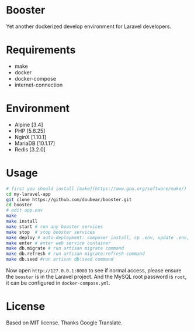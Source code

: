 # Booster

Yet another dockerized develop environment for Laravel developers.

# Requirements

- make
- docker
- docker-compose
- internet-connection

# Environment

- Alpine    [3.4]
- PHP       [5.6.25]
- NginX     [1.10.1]
- MariaDB   [10.1.17]
- Redis     [3.2.0]

# Usage

```bash
# first you should install [make](https://www.gnu.org/software/make/)
cd my-laravel-app
git clone https://github.com/doubear/booster.git
cd booster
# edit app.env
make
make install
make start # run any booster services
make stop  # stop booster services
make deploy # auto-deployment: composer install, cp .env, update .env, key:generate
make enter # enter web service container
make db.migrate # run artisan migrate command
make db.refresh # run artisan migrate:refresh command
make db.seed #run artisan db:seed command
```

Now open `http://127.0.0.1:8080` to see if normal access, please ensure the `booster` is in the Laravel project. And the MySQL root password is `root`, it can be configured in `docker-compose.yml`.

# License

Based on MIT license. Thanks Google Translate.
